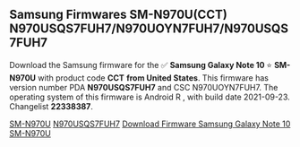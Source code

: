 <h2>Samsung Firmwares SM-N970U(CCT) N970USQS7FUH7/N970UOYN7FUH7/N970USQS7FUH7</h2>
Download the Samsung firmware for the ✅ <strong>Samsung Galaxy Note 10 </strong> ⭐ <strong>SM-N970U</strong> with product code <strong>CCT</strong> <strong> from United States</strong>. This firmware has version number PDA <strong>N970USQS7FUH7</strong> and CSC N970UOYN7FUH7. The operating system of this firmware is Android R , with build date 2021-09-23. Changelist <strong>22338387</strong>.


[SM-N970U](https://samfirm.shop/samsung/model/SM-N970U)
[N970USQS7FUH7](https://samfirm.shop/samsung/pda/N970USQS7FUH7)
[Download Firmware Samsung Galaxy Note 10 SM-N970U](https://samfirm.shop/samsung/firmware/458435)
